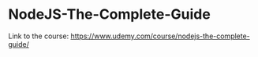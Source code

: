 # NodeJS-The-Complete-Guide
Link to the course: https://www.udemy.com/course/nodejs-the-complete-guide/
